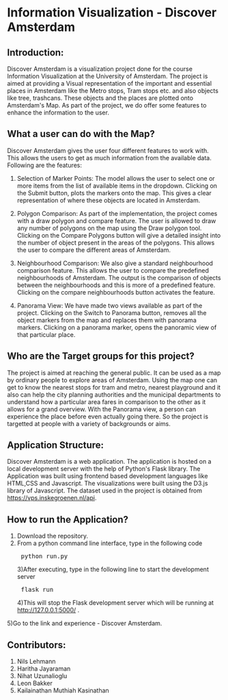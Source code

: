# Information Visualization - Discover Amsterdam 

## Introduction:
Discover Amsterdam is a visualization project done for the course Information Visualization at the University of Amsterdam. The project is aimed at providing a Visual representation of the important and essential places in Amsterdam like the Metro stops, Tram stops etc. and also objects like tree, trashcans. These objects and the places are plotted onto Amsterdam's Map. As part of the project, we do offer some features to enhance the information to the user.  

## What a user can do with the Map?

Discover Amsterdam gives the user four different features to work with. This allows the users to get as much information from the available data. Following are the features:

1. Selection of Marker Points: The model allows the user to select one or more items from the list of available items in the dropdown. Clicking on the Submit button, plots the markers onto the map. This gives a clear representation of where these objects are located in Amsterdam.
2. Polygon Comparison: As part of the implementation, the project comes with a draw polygon and compare feature. The user is allowed to draw any number of polygons on the map using the Draw polygon tool. Clicking on the Compare Polygons button will give a detailed insight into the number of object present in the areas of the polygons. This allows the user to compare the different areas of Amsterdam.

3. Neighbourhood Comparison: We also give a standard neighbourhood comparison feature. This allows the user to compare the predefined neighbourhoods of Amsterdam. The output is the comparison of objects between the neighbourhoods and this is more of a predefined feature.
Clicking on the compare neighbourhoods button activates the feature.
4. Panorama View: We have made two views available as part of the project. Clicking on the Switch to Panorama button, removes all the object markers from the map and replaces them with panorama markers. Clicking on a panorama marker, opens the panoramic view of that particular place.

## Who are the Target groups for this project?

The project is aimed at reaching the general public. It can be used as a map by ordinary people to explore areas of Amsterdam. Using the map one can get to know the nearest stops for tram and metro, nearest playground and it also can help the city planning authorities and the municipal departments to understand how a particular area fares in comparison to the other as it allows for a grand overview. With the Panorama view, a person can experience the place before even actually going there. So the project is targetted at people with a variety of backgrounds or aims.

## Application Structure:

Discover Amsterdam is a web application. The application is hosted on a local development server with the help of Python's Flask library. The Application was built using frontend based development languages like HTML,CSS and Javascript. The visualizations were built using the  D3.js library of Javascript. The dataset used in the project is obtained from <https://vps.inskegroenen.nl/api>.

## How to run the Application?
1) Download the repository.
2) From a python command line interface, type in the following code
                 <pre>                         python run.py                                      </pre>
3)After executing, type in the following line to start the development server
                 <pre>                         flask run                                      </pre>
4)This will stop the Flask development server which will be running at <http://127.0.0.1:5000/> . 

5)Go to the link and experience - Discover Amsterdam.

## Contributors:
1) Nils Lehmann
2) Haritha Jayaraman
3) Nihat Uzunalioglu
4) Leon Bakker
5) Kailainathan Muthiah Kasinathan
